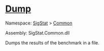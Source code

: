# [Dump](./VerifierBenchmark-100663370.md)

Namespace: [SigStat]() > [Common](./../README.md)

Assembly: SigStat.Common.dll

Dumps the results of the benchmark in a file.
